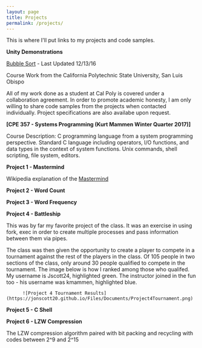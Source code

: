 ```yaml
---
layout: page
title: Projects
permalink: /projects/
---
```


This is where I'll put links to my projects and code samples.

**Unity Demonstrations**

[Bubble Sort](https://jonscott20.github.io/Bubble_Sort/BubbleSort) - Last Updated 12/13/16

Course Work from the California Polytechnic State University, San Luis Obispo

All of my work done as a student at Cal Poly is covered under a collaboration agreement. 
In order to promote academic honesty, I am only willing to share code samples from the projects when contacted individually.
Project specifications are also availabe upon request.

**[CPE 357 - Systems Programming (Kurt Mammen Winter Quarter 2017)]**

Course Description: C programming language from a system programming perspective. Standard C language including operators, I/O functions, and data types in the context of system functions. Unix commands, shell scripting, file system, editors.

**Project 1 - Mastermind**

Wikipedia explanation of the [Mastermind](https://en.wikipedia.org/wiki/Mastermind_(board_game))
  
**Project 2 - Word Count**


**Project 3 - Word Frequency**

**Project 4 - Battleship**

This was by far my favorite project of the class. It was an exercise in using fork, exec in order to create multiple processes and pass information between them via pipes.

The class was then given the opportunity to create a player to compete in a tournament against the rest of the players in the class. Of 105 people in two sections of the class, only around 30 people qualified to compete in the tournament. The image below is how I ranked among those who qualifed. My username is Jscott24, highlighted green. The instructor joined in the fun too - his username was kmammen, highlighted blue.


          ![Project 4 Tournament Results](https://jonscott20.github.io/Files/Documents/Project4Tournament.png)






  
**Project 5 - C Shell**

**Project 6 - LZW Compression**

The LZW compression algorithm paired with bit packing and recycling with codes between 2^9 and 2^15
